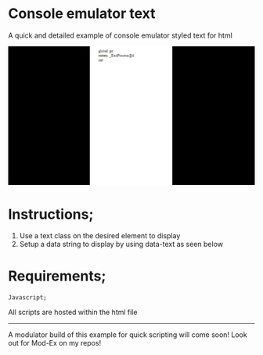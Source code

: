 # Console emulator text
 A quick and detailed example of console emulator styled text for html

![Final product GIF](https://github.com/BartenderWinery/Console-emulator-styled-text-example/blob/master/e1.gif?raw=true)

# Instructions;
1. Use a text class on the desired element to display 
2. Setup a data string to display by using data-text as seen below
# Requirements;
    Javascript;
All scripts are hosted within the html file

***

A modulator build of this example for quick scripting will come soon! Look out for Mod-Ex on my repos!
